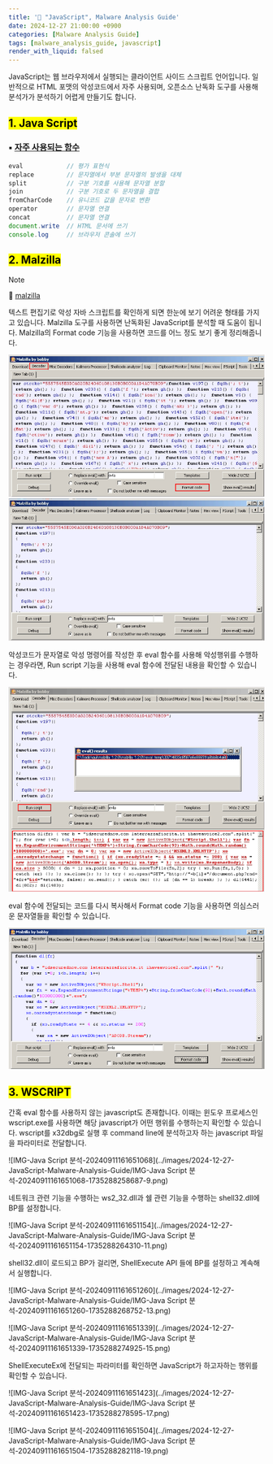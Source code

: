 ```yaml
---
title: '📑 "JavaScript", Malware Analysis Guide'
date: 2024-12-27 21:00:00 +0900
categories: [Malware Analysis Guide]
tags: [malware_analysis_guide, javascript]
render_with_liquid: falsed
---
```

JavaScript는 웹 브라우저에서 실행되는 클라이언트 사이드 스크립트 언어입니다. 일반적으로 HTML 포맷의 악성코드에서 자주 사용되며, 오픈소스 난독화 도구를 사용해 분석가가 분석하기 어렵게 만들기도 합니다.


## <mark>1. Java Script</mark>

### ▪ <u>자주 사용되는 함수</u>

```javascript
eval            // 평가 표현식
replace         // 문자열에서 부분 문자열의 발생을 대체
split           // 구분 기호를 사용해 문자열 분할
join            // 구분 기호로 두 문자열을 결합
fromCharCode    // 유니코드 값을 문자로 변환
operator        // 문자열 연결
concat          // 문자열 연결
document.write  // HTML 문서에 쓰기
console.log     // 브라우저 콘솔에 쓰기
```

## <mark>2. Malzilla</mark>

> [!NOTE]
>
> 🔗 [malzilla](https://www.malzilla.org/downloads.html)

텍스트 편집기로 악성 자바 스크립트를 확인하게 되면 한눈에 보기 어려운 형태를 가지고 있습니다. Malzilla 도구를 사용하면 난독화된 JavaScript를 분석할 때 도움이 됩니다. Malzilla의 Format code 기능을 사용하면 코드를 어느 정도 보기 좋게 정리해줍니다.

<img src="../images/2024-12-27-JavaScript-Malware-Analysis-Guide/IMG-Java Script 분석-20240911161650669-1735288222663-1.png" alt="IMG-Java Script 분석-20240911161650669" style="zoom:67%;" />

<img src="../images/2024-12-27-JavaScript-Malware-Analysis-Guide/IMG-Java Script 분석-20240911161650771-1735288230637-3.png" alt="IMG-Java Script 분석-20240911161650771" style="zoom:67%;" />

악성코드가 문자열로 악성 명령어를 작성한 후 eval 함수를 사용해 악성행위를 수행하는 경우라면, Run script 기능을 사용해 eval 함수에 전달된 내용을 확인할 수 있습니다. 

<img src="../images/2024-12-27-JavaScript-Malware-Analysis-Guide/IMG-Java Script 분석-20240911161650882-1735288242239-5.png" alt="IMG-Java Script 분석-20240911161650882" style="zoom:67%;" />

eval 함수에 전달되는 코드를 다시 복사해서 Format code 기능을 사용하면 의심스러운 문자열들을 확인할 수 있습니다.

<img src="../images/2024-12-27-JavaScript-Malware-Analysis-Guide/IMG-Java Script 분석-20240911161650972-1735288247717-7.png" alt="IMG-Java Script 분석-20240911161650972" style="zoom:67%;" />

## <mark>3. WSCRIPT</mark>

간혹 eval 함수를 사용하지 않는 javascript도 존재합니다. 이때는 윈도우 프로세스인 wscript.exe를 사용하면 해당 javascript가 어떤 행위를 수행하는지 확인할 수 있습니다. wscript를 x32dbg로 실행 후 command line에 분석하고자 하는 javascript 파일을 파라미터로 전달합니다.

![IMG-Java Script 분석-20240911161651068](../images/2024-12-27-JavaScript-Malware-Analysis-Guide/IMG-Java Script 분석-20240911161651068-1735288258687-9.png)

네트워크 관련 기능을 수행하는 ws2_32.dll과 쉘 관련 기능을 수행하는 shell32.dll에 BP를 설정합니다.

![IMG-Java Script 분석-20240911161651154](../images/2024-12-27-JavaScript-Malware-Analysis-Guide/IMG-Java Script 분석-20240911161651154-1735288264310-11.png)

shell32.dll이 로드되고 BP가 걸리면, ShellExecute API 들에 BP를 설정하고 계속해서 실행합니다.

![IMG-Java Script 분석-20240911161651260](../images/2024-12-27-JavaScript-Malware-Analysis-Guide/IMG-Java Script 분석-20240911161651260-1735288268752-13.png)

![IMG-Java Script 분석-20240911161651339](../images/2024-12-27-JavaScript-Malware-Analysis-Guide/IMG-Java Script 분석-20240911161651339-1735288274925-15.png)

ShellExecuteEx에 전달되는 파라미터를 확인하면 JavaScript가 하고자하는 행위를 확인할 수 있습니다.

![IMG-Java Script 분석-20240911161651423](../images/2024-12-27-JavaScript-Malware-Analysis-Guide/IMG-Java Script 분석-20240911161651423-1735288278595-17.png)

![IMG-Java Script 분석-20240911161651504](../images/2024-12-27-JavaScript-Malware-Analysis-Guide/IMG-Java Script 분석-20240911161651504-1735288282118-19.png)